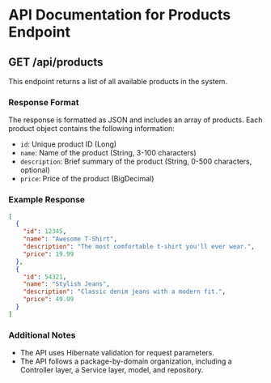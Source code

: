 # API Documentation for Products Endpoint

## GET /api/products

This endpoint returns a list of all available products in the system.

### Response Format

The response is formatted as JSON and includes an array of products. Each product object contains the following information:

- `id`: Unique product ID (Long)
- `name`: Name of the product (String, 3-100 characters)
- `description`: Brief summary of the product (String, 0-500 characters, optional)
- `price`: Price of the product (BigDecimal)

### Example Response

```json
[
  {
    "id": 12345,
    "name": "Awesome T-Shirt",
    "description": "The most comfortable t-shirt you'll ever wear.",
    "price": 19.99
  },
  {
    "id": 54321,
    "name": "Stylish Jeans",
    "description": "Classic denim jeans with a modern fit.",
    "price": 49.99
  }
]
```

### Additional Notes

- The API uses Hibernate validation for request parameters.
- The API follows a package-by-domain organization, including a Controller layer, a Service layer, model, and repository.
